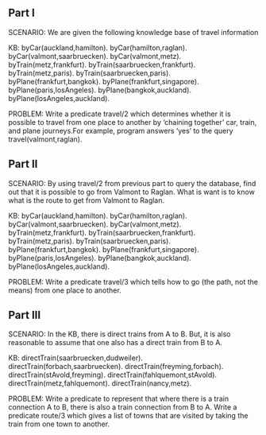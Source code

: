 ## Part I

SCENARIO:
We are given the following knowledge base of travel information

KB:
byCar(auckland,hamilton).
byCar(hamilton,raglan).
byCar(valmont,saarbruecken).
byCar(valmont,metz).
byTrain(metz,frankfurt).
byTrain(saarbruecken,frankfurt).
byTrain(metz,paris).
byTrain(saarbruecken,paris).
byPlane(frankfurt,bangkok).
byPlane(frankfurt,singapore).
byPlane(paris,losAngeles).
byPlane(bangkok,auckland).
byPlane(losAngeles,auckland).

PROBLEM:
Write a predicate travel/2 which determines whether it is possible to travel from one place to another by ‘chaining together’ car, train, and plane journeys.For example, program answers ‘yes’ to the query travel(valmont,raglan).


## Part II
SCENARIO:
By using travel/2 from previous part to query the database, find out that it is possible to go from Valmont to Raglan. What is want is to know what is the route to get from Valmont to Raglan.

KB:
byCar(auckland,hamilton).
byCar(hamilton,raglan).
byCar(valmont,saarbruecken).
byCar(valmont,metz).
byTrain(metz,frankfurt).
byTrain(saarbruecken,frankfurt).
byTrain(metz,paris).
byTrain(saarbruecken,paris).
byPlane(frankfurt,bangkok).
byPlane(frankfurt,singapore).
byPlane(paris,losAngeles).
byPlane(bangkok,auckland).
byPlane(losAngeles,auckland).

PROBLEM:
Write a predicate travel/3 which tells how to go (the path, not the means) from one place to another.


## Part III
SCENARIO:
In the KB, there is direct trains from A to B. But, it is also reasonable to assume that one also has a direct train from B to A.

KB:
directTrain(saarbruecken,dudweiler).
directTrain(forbach,saarbruecken).
directTrain(freyming,forbach).
directTrain(stAvold,freyming).
directTrain(fahlquemont,stAvold).
directTrain(metz,fahlquemont).
directTrain(nancy,metz).

PROBLEM:
Write a predicate to represent that where there is a train connection A to B, there is also a train connection from B to A. Write a predicate route/3 which gives a list of towns that are visited by taking the train from one town to another.
